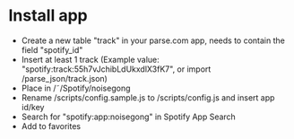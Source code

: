 Install app
===============

* Create a new table "track" in your parse.com app, needs to contain the field "spotify_id"
* Insert at least 1 track (Example value: "spotify:track:55h7vJchibLdUkxdlX3fK7", or import /parse_json/track.json)
* Place in /˜/Spotify/noisegong
* Rename /scripts/config.sample.js to /scripts/config.js and insert app id/key
* Search for "spotify:app:noisegong" in Spotify App Search
* Add to favorites 